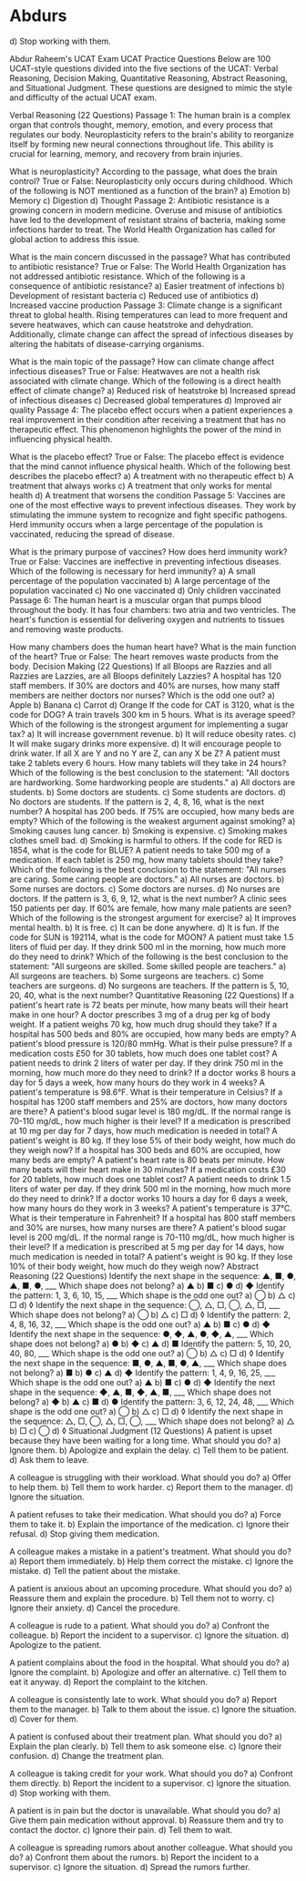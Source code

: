 # Abdurs

   d) Stop working with them.  



Abdur Raheem's UCAT Exam
UCAT Practice Questions
Below are 100 UCAT-style questions divided into the five sections of the UCAT: Verbal Reasoning, Decision Making, Quantitative Reasoning, Abstract Reasoning, and Situational Judgment. These questions are designed to mimic the style and difficulty of the actual UCAT exam.

Verbal Reasoning (22 Questions)
Passage 1:
The human brain is a complex organ that controls thought, memory, emotion, and every process that regulates our body. Neuroplasticity refers to the brain's ability to reorganize itself by forming new neural connections throughout life. This ability is crucial for learning, memory, and recovery from brain injuries.

What is neuroplasticity?
According to the passage, what does the brain control?
True or False: Neuroplasticity only occurs during childhood.
Which of the following is NOT mentioned as a function of the brain?
a) Emotion
b) Memory
c) Digestion
d) Thought
Passage 2:
Antibiotic resistance is a growing concern in modern medicine. Overuse and misuse of antibiotics have led to the development of resistant strains of bacteria, making some infections harder to treat. The World Health Organization has called for global action to address this issue.

What is the main concern discussed in the passage?
What has contributed to antibiotic resistance?
True or False: The World Health Organization has not addressed antibiotic resistance.
Which of the following is a consequence of antibiotic resistance?
a) Easier treatment of infections
b) Development of resistant bacteria
c) Reduced use of antibiotics
d) Increased vaccine production
Passage 3:
Climate change is a significant threat to global health. Rising temperatures can lead to more frequent and severe heatwaves, which can cause heatstroke and dehydration. Additionally, climate change can affect the spread of infectious diseases by altering the habitats of disease-carrying organisms.

What is the main topic of the passage?
How can climate change affect infectious diseases?
True or False: Heatwaves are not a health risk associated with climate change.
Which of the following is a direct health effect of climate change?
a) Reduced risk of heatstroke
b) Increased spread of infectious diseases
c) Decreased global temperatures
d) Improved air quality
Passage 4:
The placebo effect occurs when a patient experiences a real improvement in their condition after receiving a treatment that has no therapeutic effect. This phenomenon highlights the power of the mind in influencing physical health.

What is the placebo effect?
True or False: The placebo effect is evidence that the mind cannot influence physical health.
Which of the following best describes the placebo effect?
a) A treatment with no therapeutic effect
b) A treatment that always works
c) A treatment that only works for mental health
d) A treatment that worsens the condition
Passage 5:
Vaccines are one of the most effective ways to prevent infectious diseases. They work by stimulating the immune system to recognize and fight specific pathogens. Herd immunity occurs when a large percentage of the population is vaccinated, reducing the spread of disease.

What is the primary purpose of vaccines?
How does herd immunity work?
True or False: Vaccines are ineffective in preventing infectious diseases.
Which of the following is necessary for herd immunity?
a) A small percentage of the population vaccinated
b) A large percentage of the population vaccinated
c) No one vaccinated
d) Only children vaccinated
Passage 6:
The human heart is a muscular organ that pumps blood throughout the body. It has four chambers: two atria and two ventricles. The heart's function is essential for delivering oxygen and nutrients to tissues and removing waste products.

How many chambers does the human heart have?
What is the main function of the heart?
True or False: The heart removes waste products from the body.
Decision Making (22 Questions)
If all Bloops are Razzies and all Razzies are Lazzies, are all Bloops definitely Lazzies?
A hospital has 120 staff members. If 30% are doctors and 40% are nurses, how many staff members are neither doctors nor nurses?
Which is the odd one out?
a) Apple
b) Banana
c) Carrot
d) Orange
If the code for CAT is 3120, what is the code for DOG?
A train travels 300 km in 5 hours. What is its average speed?
Which of the following is the strongest argument for implementing a sugar tax?
a) It will increase government revenue.
b) It will reduce obesity rates.
c) It will make sugary drinks more expensive.
d) It will encourage people to drink water.
If all X are Y and no Y are Z, can any X be Z?
A patient must take 2 tablets every 6 hours. How many tablets will they take in 24 hours?
Which of the following is the best conclusion to the statement: "All doctors are hardworking. Some hardworking people are students."
a) All doctors are students.
b) Some doctors are students.
c) Some students are doctors.
d) No doctors are students.
If the pattern is 2, 4, 8, 16, what is the next number?
A hospital has 200 beds. If 75% are occupied, how many beds are empty?
Which of the following is the weakest argument against smoking?
a) Smoking causes lung cancer.
b) Smoking is expensive.
c) Smoking makes clothes smell bad.
d) Smoking is harmful to others.
If the code for RED is 1854, what is the code for BLUE?
A patient needs to take 500 mg of a medication. If each tablet is 250 mg, how many tablets should they take?
Which of the following is the best conclusion to the statement: "All nurses are caring. Some caring people are doctors."
a) All nurses are doctors.
b) Some nurses are doctors.
c) Some doctors are nurses.
d) No nurses are doctors.
If the pattern is 3, 6, 9, 12, what is the next number?
A clinic sees 150 patients per day. If 60% are female, how many male patients are seen?
Which of the following is the strongest argument for exercise?
a) It improves mental health.
b) It is free.
c) It can be done anywhere.
d) It is fun.
If the code for SUN is 192114, what is the code for MOON?
A patient must take 1.5 liters of fluid per day. If they drink 500 ml in the morning, how much more do they need to drink?
Which of the following is the best conclusion to the statement: "All surgeons are skilled. Some skilled people are teachers."
a) All surgeons are teachers.
b) Some surgeons are teachers.
c) Some teachers are surgeons.
d) No surgeons are teachers.
If the pattern is 5, 10, 20, 40, what is the next number?
Quantitative Reasoning (22 Questions)
If a patient's heart rate is 72 beats per minute, how many beats will their heart make in one hour?
A doctor prescribes 3 mg of a drug per kg of body weight. If a patient weighs 70 kg, how much drug should they take?
If a hospital has 500 beds and 80% are occupied, how many beds are empty?
A patient's blood pressure is 120/80 mmHg. What is their pulse pressure?
If a medication costs £50 for 30 tablets, how much does one tablet cost?
A patient needs to drink 2 liters of water per day. If they drink 750 ml in the morning, how much more do they need to drink?
If a doctor works 8 hours a day for 5 days a week, how many hours do they work in 4 weeks?
A patient's temperature is 98.6°F. What is their temperature in Celsius?
If a hospital has 1200 staff members and 25% are doctors, how many doctors are there?
A patient's blood sugar level is 180 mg/dL. If the normal range is 70-110 mg/dL, how much higher is their level?
If a medication is prescribed at 10 mg per day for 7 days, how much medication is needed in total?
A patient's weight is 80 kg. If they lose 5% of their body weight, how much do they weigh now?
If a hospital has 300 beds and 60% are occupied, how many beds are empty?
A patient's heart rate is 80 beats per minute. How many beats will their heart make in 30 minutes?
If a medication costs £30 for 20 tablets, how much does one tablet cost?
A patient needs to drink 1.5 liters of water per day. If they drink 500 ml in the morning, how much more do they need to drink?
If a doctor works 10 hours a day for 6 days a week, how many hours do they work in 3 weeks?
A patient's temperature is 37°C. What is their temperature in Fahrenheit?
If a hospital has 800 staff members and 30% are nurses, how many nurses are there?
A patient's blood sugar level is 200 mg/dL. If the normal range is 70-110 mg/dL, how much higher is their level?
If a medication is prescribed at 5 mg per day for 14 days, how much medication is needed in total?
A patient's weight is 90 kg. If they lose 10% of their body weight, how much do they weigh now?
Abstract Reasoning (22 Questions)
Identify the next shape in the sequence: ▲, ■, ●, ▲, ■, ●, ___
Which shape does not belong?
a) ▲
b) ■
c) ●
d) ◆
Identify the pattern: 1, 3, 6, 10, 15, ___
Which shape is the odd one out?
a) ◯
b) △
c) □
d) ◊
Identify the next shape in the sequence: ◯, △, □, ◯, △, □, ___
Which shape does not belong?
a) ◯
b) △
c) □
d) ◊
Identify the pattern: 2, 4, 8, 16, 32, ___
Which shape is the odd one out?
a) ▲
b) ■
c) ●
d) ◆
Identify the next shape in the sequence: ●, ◆, ▲, ●, ◆, ▲, ___
Which shape does not belong?
a) ●
b) ◆
c) ▲
d) ■
Identify the pattern: 5, 10, 20, 40, 80, ___
Which shape is the odd one out?
a) ◯
b) △
c) □
d) ◊
Identify the next shape in the sequence: ■, ●, ▲, ■, ●, ▲, ___
Which shape does not belong?
a) ■
b) ●
c) ▲
d) ◆
Identify the pattern: 1, 4, 9, 16, 25, ___
Which shape is the odd one out?
a) ▲
b) ■
c) ●
d) ◆
Identify the next shape in the sequence: ◆, ▲, ■, ◆, ▲, ■, ___
Which shape does not belong?
a) ◆
b) ▲
c) ■
d) ●
Identify the pattern: 3, 6, 12, 24, 48, ___
Which shape is the odd one out?
a) ◯
b) △
c) □
d) ◊
Identify the next shape in the sequence: △, □, ◯, △, □, ◯, ___
Which shape does not belong?
a) △
b) □
c) ◯
d) ◊
Situational Judgment (12 Questions)
A patient is upset because they have been waiting for a long time. What should you do?
a) Ignore them.
b) Apologize and explain the delay.
c) Tell them to be patient.
d) Ask them to leave.

A colleague is struggling with their workload. What should you do?
a) Offer to help them.
b) Tell them to work harder.
c) Report them to the manager.
d) Ignore the situation.

A patient refuses to take their medication. What should you do?
a) Force them to take it.
b) Explain the importance of the medication.
c) Ignore their refusal.
d) Stop giving them medication.

A colleague makes a mistake in a patient's treatment. What should you do?
a) Report them immediately.
b) Help them correct the mistake.
c) Ignore the mistake.
d) Tell the patient about the mistake.

A patient is anxious about an upcoming procedure. What should you do?
a) Reassure them and explain the procedure.
b) Tell them not to worry.
c) Ignore their anxiety.
d) Cancel the procedure.

A colleague is rude to a patient. What should you do?
a) Confront the colleague.
b) Report the incident to a supervisor.
c) Ignore the situation.
d) Apologize to the patient.

A patient complains about the food in the hospital. What should you do?
a) Ignore the complaint.
b) Apologize and offer an alternative.
c) Tell them to eat it anyway.
d) Report the complaint to the kitchen.

A colleague is consistently late to work. What should you do?
a) Report them to the manager.
b) Talk to them about the issue.
c) Ignore the situation.
d) Cover for them.

A patient is confused about their treatment plan. What should you do?
a) Explain the plan clearly.
b) Tell them to ask someone else.
c) Ignore their confusion.
d) Change the treatment plan.

A colleague is taking credit for your work. What should you do?
a) Confront them directly.
b) Report the incident to a supervisor.
c) Ignore the situation.
d) Stop working with them.

A patient is in pain but the doctor is unavailable. What should you do?
a) Give them pain medication without approval.
b) Reassure them and try to contact the doctor.
c) Ignore their pain.
d) Tell them to wait.

A colleague is spreading rumors about another colleague. What should you do?
a) Confront them about the rumors.
b) Report the incident to a supervisor.
c) Ignore the situation.
d) Spread the rumors further.
